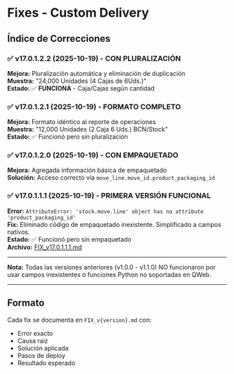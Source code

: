 # Fixes - Custom Delivery

## Índice de Correcciones

### ✅ v17.0.1.2.2 (2025-10-19) - CON PLURALIZACIÓN
**Mejora:** Pluralización automática y eliminación de duplicación  
**Muestra:** "24,000 Unidades (4 Cajas de 6Uds.)"  
**Estado:** ✅ **FUNCIONA** - Caja/Cajas según cantidad

### ✅ v17.0.1.2.1 (2025-10-19) - FORMATO COMPLETO
**Mejora:** Formato idéntico al reporte de operaciones  
**Muestra:** "12,000 Unidades (2 Caja 6 Uds.) BCN/Stock"  
**Estado:** ✅ Funcionó pero sin pluralización

### ✅ v17.0.1.2.0 (2025-10-19) - CON EMPAQUETADO
**Mejora:** Agregada información básica de empaquetado  
**Solución:** Acceso correcto vía `move_line.move_id.product_packaging_id`  

### ✅ v17.0.1.1.1 (2025-10-19) - PRIMERA VERSIÓN FUNCIONAL
**Error:** `AttributeError: 'stock.move.line' object has no attribute 'product_packaging_id'`  
**Fix:** Eliminado código de empaquetado inexistente. Simplificado a campos nativos.  
**Estado:** ✅ Funcionó pero sin empaquetado  
**Archivo:** [FIX_v17.0.1.1.1.md](FIX_v17.0.1.1.1.md)

---

**Nota:** Todas las versiones anteriores (v1.0.0 - v1.1.0) NO funcionaron por usar campos inexistentes o funciones Python no soportadas en QWeb.

---

## Formato
Cada fix se documenta en `FIX_v{version}.md` con:
- Error exacto
- Causa raíz
- Solución aplicada
- Pasos de deploy
- Resultado esperado


